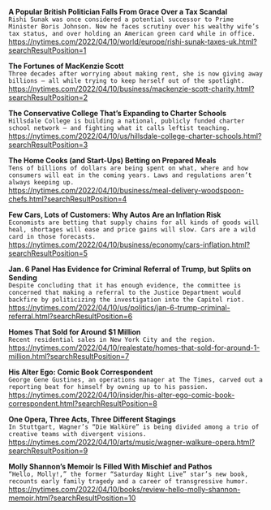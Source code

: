 **A Popular British Politician Falls From Grace Over a Tax Scandal**\
`Rishi Sunak was once considered a potential successor to Prime Minister Boris Johnson. Now he faces scrutiny over his wealthy wife’s tax status, and over holding an American green card while in office.`\
https://nytimes.com/2022/04/10/world/europe/rishi-sunak-taxes-uk.html?searchResultPosition=1

**The Fortunes of MacKenzie Scott**\
`Three decades after worrying about making rent, she is now giving away billions — all while trying to keep herself out of the spotlight.`\
https://nytimes.com/2022/04/10/business/mackenzie-scott-charity.html?searchResultPosition=2

**The Conservative College That’s Expanding to Charter Schools**\
`Hillsdale College is building a national, publicly funded charter school network — and fighting what it calls leftist teaching.`\
https://nytimes.com/2022/04/10/us/hillsdale-college-charter-schools.html?searchResultPosition=3

**The Home Cooks (and Start-Ups) Betting on Prepared Meals**\
`Tens of billions of dollars are being spent on what, where and how consumers will eat in the coming years. Laws and regulations aren’t always keeping up.`\
https://nytimes.com/2022/04/10/business/meal-delivery-woodspoon-chefs.html?searchResultPosition=4

**Few Cars, Lots of Customers: Why Autos Are an Inflation Risk**\
`Economists are betting that supply chains for all kinds of goods will heal, shortages will ease and price gains will slow. Cars are a wild card in those forecasts.`\
https://nytimes.com/2022/04/10/business/economy/cars-inflation.html?searchResultPosition=5

**Jan. 6 Panel Has Evidence for Criminal Referral of Trump, but Splits on Sending**\
`Despite concluding that it has enough evidence, the committee is concerned that making a referral to the Justice Department would backfire by politicizing the investigation into the Capitol riot.`\
https://nytimes.com/2022/04/10/us/politics/jan-6-trump-criminal-referral.html?searchResultPosition=6

**Homes That Sold for Around $1 Million**\
`Recent residential sales in New York City and the region.`\
https://nytimes.com/2022/04/10/realestate/homes-that-sold-for-around-1-million.html?searchResultPosition=7

**His Alter Ego: Comic Book Correspondent**\
`George Gene Gustines, an operations manager at The Times, carved out a reporting beat for himself by owning up to his passion.`\
https://nytimes.com/2022/04/10/insider/his-alter-ego-comic-book-correspondent.html?searchResultPosition=8

**One Opera, Three Acts, Three Different Stagings**\
`In Stuttgart, Wagner’s “Die Walküre” is being divided among a trio of creative teams with divergent visions.`\
https://nytimes.com/2022/04/10/arts/music/wagner-walkure-opera.html?searchResultPosition=9

**Molly Shannon’s Memoir Is Filled With Mischief and Pathos**\
`“Hello, Molly!,” the former “Saturday Night Live” star’s new book, recounts early family tragedy and a career of transgressive humor.`\
https://nytimes.com/2022/04/10/books/review-hello-molly-shannon-memoir.html?searchResultPosition=10

